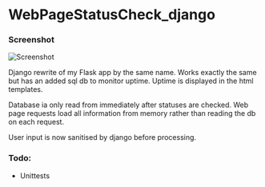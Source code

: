 # WebPageStatusCheck_django

### Screenshot

![Screenshot](https://postimg.cc/image/hl0hsn7pd/ "Screenshot")

Django rewrite of my Flask app by the same name. Works exactly the same but has an added sql db to monitor uptime. Uptime is displayed in the html templates.

Database ia only read from immediately after statuses are checked. Web page requests load all information from memory rather than reading the db on each request.

User input is now sanitised by django before processing.


### Todo:
* Unittests